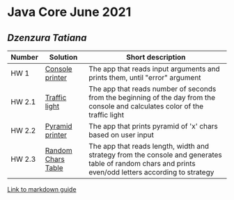 # Java Core June 2021

## *Dzenzura Tatiana*

| Number | Solution  | Short description
| --- | --- | --- |
| HW 1 | [Console printer](https://github.com/NikolaevArtem/Java_Core_June_2021/tree/feature/TatianaDzenzura/src/main/java/homework_1) | The app that reads input arguments and prints them, until "error" argument |
| HW 2.1 | [Traffic light](https://github.com/NikolaevArtem/Java_Core_June_2021/tree/feature/TatianaDzenzura/src/main/java/homework_2/traffic_light) | The app that reads number of seconds from the beginning of the day from the console and calculates color of the traffic light |
| HW 2.2 | [Pyramid printer](https://github.com/NikolaevArtem/Java_Core_June_2021/tree/feature/TatianaDzenzura/src/main/java/homework_2/pyramid_printer) | The app that prints pyramid of 'x' chars based on user input |
| HW 2.3 | [Random Chars Table](https://github.com/NikolaevArtem/Java_Core_June_2021/tree/feature/TatianaDzenzura/src/main/java/homework_2/random_chars_table) | The app that reads length, width and strategy from the console and generates table of random chars and prints even/odd letters according to strategy |

[Link to markdown guide](https://github.com/adam-p/markdown-here/wiki/Markdown-Cheatsheet)
